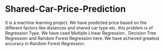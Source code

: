 # Shared-Car-Price-Prediction
It is a machine learning project. We have predicted price based on the different factors like distances and shared car type etc. this problem is of Regression Type. We have used Multiple Linear Regression , Decision Tree Regression and Random Forest Regression here. We have achieved greatest accuracy in Random Forest Regression.
